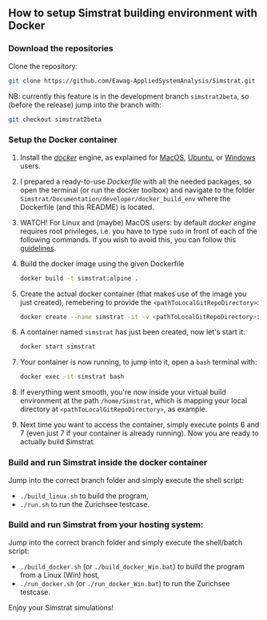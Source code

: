 ## How to setup Simstrat building environment with Docker
### Download the repositories
Clone the repository:

~~~bash
git clone https://github.com/Eawag-AppliedSystemAnalysis/Simstrat.git
~~~

NB: currently this feature is in the development branch `simstrat2beta`, so (before the release) jump into the branch with:

~~~bash
git checkout simstrat2beta
~~~

### Setup the Docker container
1. Install the [_docker_](https://www.docker.com/
) engine, as explained for [MacOS](https://docs.docker.com/docker-for-mac/), [Ubuntu](https://docs.docker.com/install/linux/docker-ce/ubuntu/), or [Windows](https://docs.docker.com/docker-for-windows/) users.
2. I prepared a ready-to-use *Dockerfile* with all the needed packages, so open the terminal (or run the docker toolbox) and navigate to the folder `Simstrat/Documentation/developer/docker_build_env` where the Dockerfile (and this README) is located.
3. WATCH! For Linux and (maybe) MacOS users: by default _docker engine_ requires root privileges, i.e. you have to type `sudo` in front of each of the following commands. If you wish to avoid this, you can follow this [guidelines](https://docs.docker.com/install/linux/linux-postinstall/#manage-docker-as-a-non-root-user).
4. Build the docker image using the given Dockerfile

    ~~~bash
    docker build -t simstrat:alpine .
    ~~~

5. Create the actual docker container (that makes use of the image you just created), remebering to provide the `<pathToLocalGitRepoDirectory>`:

    ~~~bash
    docker create --name simstrat -it -v <pathToLocalGitRepoDirectory>:/home/Simstrat simstrat:alpine
    ~~~

6. A container named `simstrat` has just been created, now let's start it:

    ~~~bash
    docker start simstrat
    ~~~

7. Your container is now running, to jump into it, open a `bash` terminal with:

    ~~~bash
    docker exec -it simstrat bash
    ~~~

8. If everything went smooth, you're now inside your virtual build environment at the path `/home/Simstrat`, which is mapping your local directory at `<pathToLocalGitRepoDirectory>`, as example.

9. Next time you want to access the container, simply execute points 6 and 7 (even just 7 if your container is already running). Now you are ready to actually build Simstrat.

### Build and run Simstrat inside the docker container
Jump into the correct branch folder and simply execute the shell script:
-  `./build_linux.sh` to build the program,
-  `./run.sh` to run the Zurichsee testcase.

### Build and run Simstrat from your hosting system:
Jump into the correct branch folder and simply execute the shell/batch script:
-  `./build_docker.sh` (or `./build_docker_Win.bat`) to build the program from a Linux (Win) host,
-  `./run_docker.sh` (or `./run_docker_Win.bat`) to run the Zurichsee testcase.

Enjoy your Simstrat simulations!
